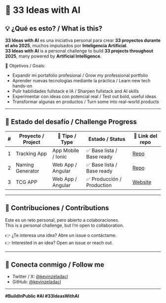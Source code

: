 # 🚀 33 Ideas with AI

## 💡 ¿Qué es esto? / What is this?

**33 Ideas with AI** es una iniciativa personal para crear **33 proyectos durante el año 2025**, muchos impulsados por **Inteligencia Artificial**.  
**33 Ideas with AI** is a personal challenge to build **33 projects throughout 2025**, many powered by **Artificial Intelligence**.

🎯 Objetivos / Goals:

- Expandir mi portafolio profesional / Grow my professional portfolio  
- Aprender nuevas tecnologías mediante la práctica / Learn new tech hands-on  
- Pulir habilidades fullstack e IA / Sharpen fullstack and AI skills  
- Experimentar con ideas con potencial real / Test out bold, useful ideas  
- Transformar algunas en productos / Turn some into real-world products  

---

## 📌 Estado del desafío / Challenge Progress

| #  | Proyecto / Project        | 📱 Tipo / Type   | Estado / Status                  | 🔗 Link del repo |
|-----|---------------------------|------------------|----------------------------------|------------------|
| 1  | Tracking App              | App Mobile / Ionic        | ✅ Base lista / Base ready       | [Repo](https://github.com/kevinzeladacl/tracking-app) |
| 2  | Naming Generator          | Web App  / Angular        | ✅ Base lista / Base ready  | [Repo](https://github.com/kevinzeladacl/naming)       |
| 3  | TCG APP          | Web App  / Angular        | ✅ Producción / Production  | [Website](https://tcgapp.dev)       |

---

## 🤝 Contribuciones / Contributions

Este es un reto personal, pero abierto a colaboraciones.  
This is a personal challenge, but I’m open to collaboration.

👉 ¿Te interesa una idea? Abre un issue o contáctame.  
👉 Interested in an idea? Open an issue or reach out.

---

## 📲 Conecta conmigo / Follow me

- Twitter / X: [@kevinzeladacl](https://twitter.com/kevinzeladacl)  
- GitHub: [@kevinzeladacl](https://github.com/kevinzeladacl)

---

**#BuildInPublic #AI #33IdeasWithAI**
